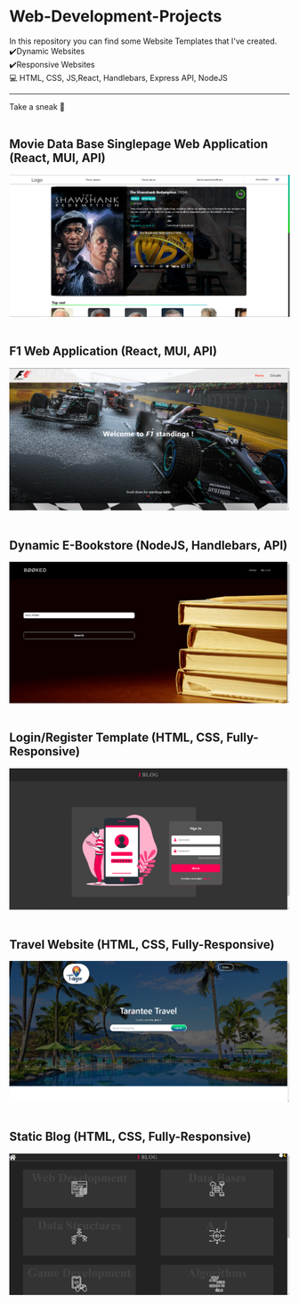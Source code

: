 # Web-Development-Projects
In this repository you can find some Website Templates that I've created. 
<br/>
✔️Dynamic Websites </br>
✔️Responsive Websites </br>
💻 HTML, CSS, JS,React, Handlebars, Express API, NodeJS <br/>
<hr>
Take a sneak 👀 <br/><br/>

## Movie Data Base Singlepage Web Application (React, MUI, API)<br/>
<img src="movie-project/screenshots/movie_preview1.png"><br/><br/>

## F1 Web Application (React, MUI, API)<br/>
<img src="f1-app/Screenshots/1.png"><br/><br/>

## Dynamic E-Bookstore (NodeJS, Handlebars, API)<br/>
![](Dynamic%20E-Bookstore/images/1.png)<br/><br/>

## Login/Register Template (HTML, CSS, Fully-Responsive)<br/>
![](LoginRegisterTemplate/previewImages/first.png)<br/><br/>

## Travel Website (HTML, CSS, Fully-Responsive)<br/>
![](Travel_Index_Template/images/1.png)<br/><br/>

## Static Blog (HTML, CSS, Fully-Responsive)<br/>
![](Static%20Blogspot/previewImages/1st.png)<br/><br/>
